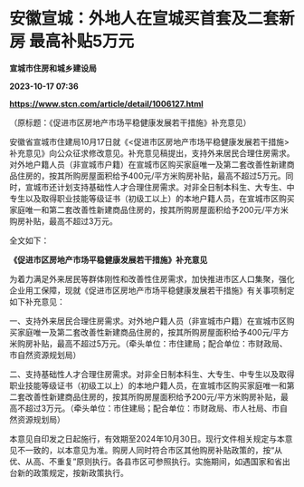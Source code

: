 # 安徽宣城：外地人在宣城买首套及二套新房 最高补贴5万元
**宣城市住房和城乡建设局**

**2023-10-17 07:36**

**https://www.stcn.com/article/detail/1006127.html**

（原标题：《促进市区房地产市场平稳健康发展若干措施》补充意见）

安徽省宣城市住建局10月17日就《<促进市区房地产市场平稳健康发展若干措施>补充意见》向公众征求修改意见。补充意见稿提出，支持外来居民合理住房需求。对外地户籍人员（非宣城市户籍）在宣城市区购买家庭唯一及第二套改善性新建商品住房的，按其所购房屋面积给予400元/平方米购房补贴，最高不超过5万元。同时，宣城市还计划支持基础性人才合理住房需求。对非全日制本科生、大专生、中专生以及取得职业技能等级证书（初级工以上）的本地户籍人员，在宣城市区购买家庭唯一和第二套改善性新建商品住房的，按其所购房屋面积给予200元/平方米购房补贴，最高不超过3万元。

全文如下：

**《促进市区房地产市场平稳健康发展若干措施》补充意见**

为着力满足外来居民等群体刚性和改善性住房需求，加快推进市区人口集聚，强化企业用工保障，现就《促进市区房地产市场平稳健康发展若干措施》有关事项制定如下补充意见：

一、支持外来居民合理住房需求。对外地户籍人员（非宣城市户籍）在宣城市区购买家庭唯一及第二套改善性新建商品住房的，按其所购房屋面积给予400元/平方米购房补贴，最高不超过5万元。（牵头单位：市住建局；配合单位：市财政局、市自然资源规划局）

二、支持基础性人才合理住房需求。对非全日制本科生、大专生、中专生以及取得职业技能等级证书（初级工以上）的本地户籍人员，在宣城市区购买家庭唯一和第二套改善性新建商品住房的，按其所购房屋面积给予200元/平方米购房补贴，最高不超过3万元。（牵头单位：市住建局；配合单位：市财政局、市人社局、市自然资源规划局）

本意见自印发之日起施行，有效期至2024年10月30日。现行文件相关规定与本意见不一致的，以本意见为准。购房人同时符合市区其他购房补贴政策的，按“从优、从高、不重复”原则执行。各县市区可参照执行。实施期间，如遇国家和省出台新的政策规定，按新政策执行。